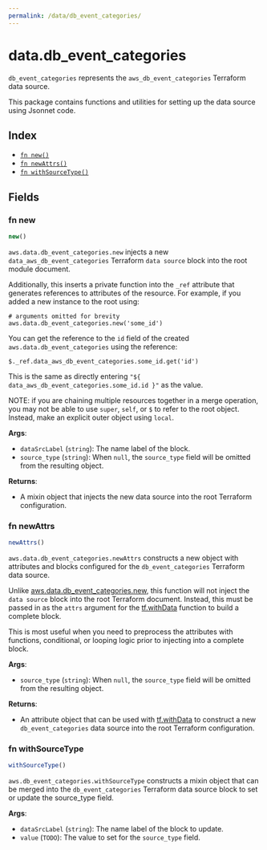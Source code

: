 ```yaml
---
permalink: /data/db_event_categories/
---
```


# data.db_event_categories

`db_event_categories` represents the `aws_db_event_categories` Terraform data source.



This package contains functions and utilities for setting up the data source using Jsonnet code.


## Index

* [`fn new()`](#fn-new)
* [`fn newAttrs()`](#fn-newattrs)
* [`fn withSourceType()`](#fn-withsourcetype)

## Fields

### fn new

```ts
new()
```


`aws.data.db_event_categories.new` injects a new `data_aws_db_event_categories` Terraform `data source`
block into the root module document.

Additionally, this inserts a private function into the `_ref` attribute that generates references to attributes of the
resource. For example, if you added a new instance to the root using:

    # arguments omitted for brevity
    aws.data.db_event_categories.new('some_id')

You can get the reference to the `id` field of the created `aws.data.db_event_categories` using the reference:

    $._ref.data_aws_db_event_categories.some_id.get('id')

This is the same as directly entering `"${ data_aws_db_event_categories.some_id.id }"` as the value.

NOTE: if you are chaining multiple resources together in a merge operation, you may not be able to use `super`, `self`,
or `$` to refer to the root object. Instead, make an explicit outer object using `local`.

**Args**:
  - `dataSrcLabel` (`string`): The name label of the block.
  - `source_type` (`string`):  When `null`, the `source_type` field will be omitted from the resulting object.

**Returns**:
- A mixin object that injects the new data source into the root Terraform configuration.


### fn newAttrs

```ts
newAttrs()
```


`aws.data.db_event_categories.newAttrs` constructs a new object with attributes and blocks configured for the `db_event_categories`
Terraform data source.

Unlike [aws.data.db_event_categories.new](#fn-dbeventcategoriesnew), this function will not inject the `data source`
block into the root Terraform document. Instead, this must be passed in as the `attrs` argument for the
[tf.withData](https://github.com/tf-libsonnet/core/tree/main/docs#fn-withdata) function to build a complete block.

This is most useful when you need to preprocess the attributes with functions, conditional, or looping logic prior to
injecting into a complete block.

**Args**:
  - `source_type` (`string`):  When `null`, the `source_type` field will be omitted from the resulting object.

**Returns**:
  - An attribute object that can be used with [tf.withData](https://github.com/tf-libsonnet/core/tree/main/docs#fn-withdata) to construct a new `db_event_categories` data source into the root Terraform configuration.


### fn withSourceType

```ts
withSourceType()
```

`aws.db_event_categories.withSourceType` constructs a mixin object that can be merged into the `db_event_categories`
Terraform data source block to set or update the source_type field.



**Args**:
  - `dataSrcLabel` (`string`): The name label of the block to update.
  - `value` (`TODO`): The value to set for the `source_type` field.
